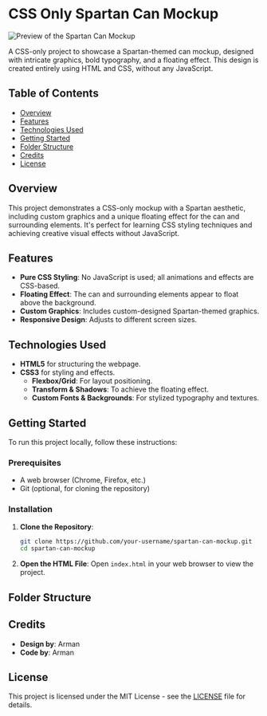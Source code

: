 # CSS Only Spartan Can Mockup

![Preview of the Spartan Can Mockup](./Screenshot.png) <!-- Replace with the actual path to your image file -->

A CSS-only project to showcase a Spartan-themed can mockup, designed with intricate graphics, bold typography, and a floating effect. This design is created entirely using HTML and CSS, without any JavaScript.

## Table of Contents

- [Overview](#overview)
- [Features](#features)
- [Technologies Used](#technologies-used)
- [Getting Started](#getting-started)
- [Folder Structure](#folder-structure)
- [Credits](#credits)
- [License](#license)

## Overview

This project demonstrates a CSS-only mockup with a Spartan aesthetic, including custom graphics and a unique floating effect for the can and surrounding elements. It's perfect for learning CSS styling techniques and achieving creative visual effects without JavaScript.

## Features

- **Pure CSS Styling**: No JavaScript is used; all animations and effects are CSS-based.
- **Floating Effect**: The can and surrounding elements appear to float above the background.
- **Custom Graphics**: Includes custom-designed Spartan-themed graphics.
- **Responsive Design**: Adjusts to different screen sizes.

## Technologies Used

- **HTML5** for structuring the webpage.
- **CSS3** for styling and effects.
  - **Flexbox/Grid**: For layout positioning.
  - **Transform & Shadows**: To achieve the floating effect.
  - **Custom Fonts & Backgrounds**: For stylized typography and textures.

## Getting Started

To run this project locally, follow these instructions:

### Prerequisites

- A web browser (Chrome, Firefox, etc.)
- Git (optional, for cloning the repository)

### Installation

1. **Clone the Repository**:
    ```bash
    git clone https://github.com/your-username/spartan-can-mockup.git
    cd spartan-can-mockup
    ```

2. **Open the HTML File**:
    Open `index.html` in your web browser to view the project.

## Folder Structure


## Credits

- **Design by**: Arman
- **Code by**: Arman

## License

This project is licensed under the MIT License - see the [LICENSE](LICENSE) file for details.
